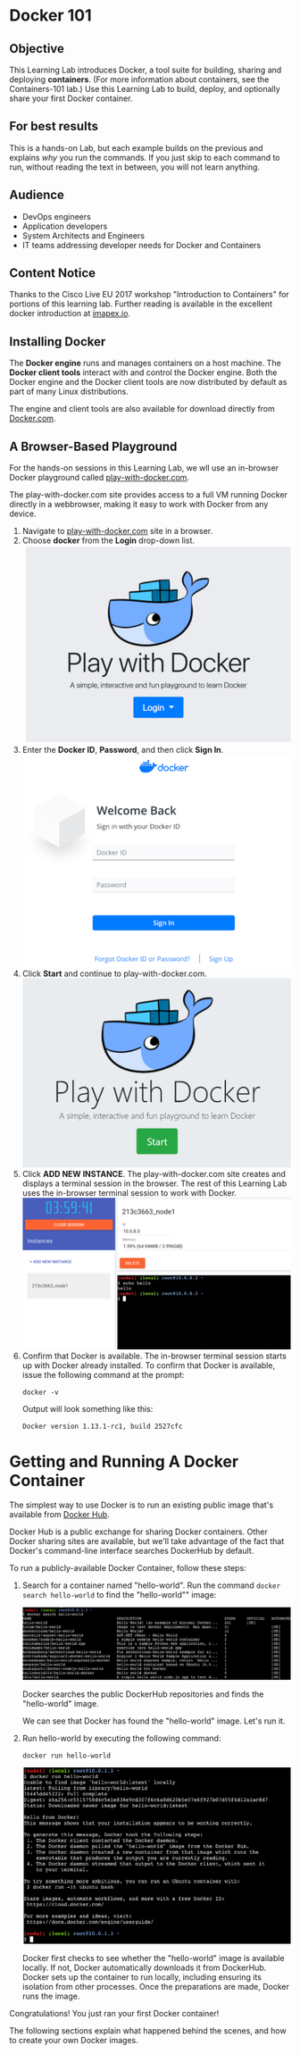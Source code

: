 # Docker 101

## Objective

This Learning Lab introduces Docker, a tool suite for building, sharing and deploying __containers__. (For more information about containers, see the Containers-101 lab.) Use this Learning Lab to build, deploy, and optionally share your first Docker container.

## For best results
This is a hands-on Lab, but each example builds on the previous and explains *why* you run the commands. If you just skip to each command to run, without reading the text in between, you will not learn anything.

## Audience

* DevOps engineers
* Application developers
* System Architects and Engineers
* IT teams addressing developer needs for Docker and Containers

## Content Notice

Thanks to the Cisco Live EU 2017 workshop "Introduction to Containers" for portions of this learning lab. Further reading is available in the excellent docker introduction at [imapex.io](https://github.com/imapex-training/mod_adv_docker/blob/master/README.md).

## Installing Docker

The __Docker engine__ runs and manages containers on a host machine. The __Docker client tools__ interact with and control the Docker engine. Both the Docker engine and the Docker client tools are now distributed by default as part of many Linux distributions.

The engine and client tools are also available for download directly from [Docker.com](http://www.docker.com).

## A Browser-Based Playground

For the hands-on sessions in this Learning Lab, we wll use an in-browser Docker playground called [play-with-docker.com](http://labs.play-with-docker.com/).

The play-with-docker.com site provides access to a full VM running Docker directly in a webbrowser, making it easy to work with Docker from any device.

1. Navigate to [play-with-docker.com](http://labs.play-with-docker.com/) site in a browser. 
2. Choose **docker** from the **Login** drop-down list. 
   ![](assets/images/docker-login1.png)
3. Enter the **Docker ID**, **Password**, and then click **Sign In**. 
     ![](assets/images/login2.png)
4. Click **Start** and continue to play-with-docker.com.  
     ![](assets/images/docker-start.png)
5. Click __ADD NEW INSTANCE__.
The play-with-docker.com site creates and displays a terminal session in the browser. The rest of this Learning Lab uses the in-browser terminal session to work with Docker.
   ![Play With Docker Site](assets/images/playwithdocker1.png)
6. Confirm that Docker is available.
 The in-browser terminal session starts up with Docker already installed. To confirm that Docker is available, issue the following command at the prompt:  
   ```
   docker -v
   ```    
   Output will look something like this:  
   ```
   Docker version 1.13.1-rc1, build 2527cfc
   ```

# Getting and Running A Docker Container

The simplest way to use Docker is to run an existing public image that's available from [Docker Hub](https://hub.docker.com/).

Docker Hub is a public exchange for sharing Docker containers. Other Docker sharing sites are available, but we'll take advantage of the fact that Docker's command-line interface searches DockerHub by default.

To run a publicly-available Docker Container, follow these steps:

1. Search for a container named "hello-world". Run the command `docker search hello-world` to find the "hello-world"" image:

   ![docker search hello-world](assets/images/dockersearch.png)

   Docker searches the public DockerHub repositories and finds the "hello-world" image.

   We can see that Docker has found the "hello-world" image. Let's run it.

2. Run hello-world by executing the following command:  
   ```
   docker run hello-world
   ```  
    ![docker run hello-world](assets/images/dockerrun1.png)  

   Docker first checks to see whether the "hello-world" image is available locally. If not, Docker automatically downloads it from DockerHub. Docker sets up the container to run locally, including ensuring its isolation from other processes. Once the preparations are made, Docker runs the image.

Congratulations! You just ran your first Docker container!

The following sections explain what happened behind the scenes, and how to create your own Docker images.
